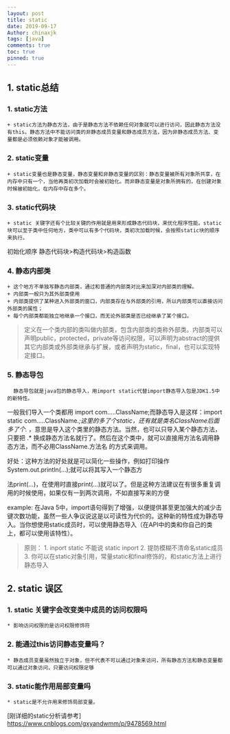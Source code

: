 ```yaml
---
layout: post
title: static
date: 2019-09-17
Author: chinaxjk
tags: [java]
comments: true
toc: true
pinned: true
---
```

## 1. static总结  
### 1. static方法
	+ static方法为静态方法，由于是静态方法不依赖任何对象就可以进行访问，因此静态方法没有this。静态方法中不能访问类的非静态成员变量和静态成员方法，因为非静态成员方法、变量都是必须依赖对象才能被调用。  
### 2. static变量  
	+ static变量也是静态变量，静态变量和非静态变量的区别：静态变量被所有对象所共享，在内存中只有一个，当他再类初次加载时会被初始化。而非静态变量是对象所拥有的，在创建对象时候被初始化，在内存中存在多个。  
### 3. static代码块  
	+ static 关键字还有个比较关键的作用就是用来形成静态代码块，来优化程序性能。static块可以至于类中任何地方，类中可以有多个代码块，类初次加载时候，会按照static块的顺序来执行。  
 初始化顺序 静态代码块>构造代码块>构造函数  
### 4. 静态内部类  
	+ 这个地方不单独写静态内部类，通过和普通的内部类对比来加深对内部类的理解。
	+ 内部类一般只为其外部类使用
	+ 内部类提供了某种进入外部类的窗口，内部类存在与外部类的引用，所以内部类可以直接访问外部类的属性；
	+ 每个内部类都能独立地继承一个接口，而无论外部类是否已经继承了某个接口。
> 定义在一个类内部的类叫做内部类，包含内部类的类称外部类。内部类可以声明public，protected，private等访问权限，可以声明为abstract的提供其它内部类或外部类继承与扩展，或者声明为static，final，也可以实现特定接口。
### 5. 静态导包
	  静态导包就是java包的静态导入，用import static代替import静态导入包是JDK1.5中的新特性。  

一般我们导入一个类都用 import com…..ClassName;而静态导入是这样：import static com…..ClassName.*;这里的多了个static，还有就是类名ClassName后面多了个.* ，意思是导入这个类里的静态方法。当然，也可以只导入某个静态方法，只要把 .* 换成静态方法名就行了。然后在这个类中，就可以直接用方法名调用静态方法，而不必用ClassName.方法名 的方式来调用。  

好处：这种方法的好处就是可以简化一些操作，例如打印操作System.out.println(…);就可以将其写入一个静态方  

法print(…)，在使用时直接print(…)就可以了。但是这种方法建议在有很多重复调用的时候使用，如果仅有一到两次调用，不如直接写来的方便  

example:
在Java 5中，import语句得到了增强，以便提供甚至更加强大的减少击键次数功能，虽然一些人争议说这是以可读性为代价的。这种新的特性成为静态导入。当你想使用static成员时，可以使用静态导入（在API中的类和你自己的类上，都可以使用该特性）。  

> 原则：
	1. inport static 不能说 static inport
	2. 提防模糊不清命名static成员
	3. 你可以在static对象引用，常量static和final修饰的，和static方法上进行静态导入

## 2. static 误区
	
### 1. static 关键字会改变类中成员的访问权限吗  
	* 影响访问权限的是访问权限修饰符
### 2. 能通过this访问静态变量吗？  
	* 静态成员变量虽然独立于对象，但不代表不可以通过对象来访问，所有静态方法和静态变量都可以通过对象访问，只要访问权限足够
### 3. static能作用局部变量吗
	* static是不允许用来修饰局部变量。

[刚详细的static分析请参考] https://www.cnblogs.com/gxyandwmm/p/9478569.html
